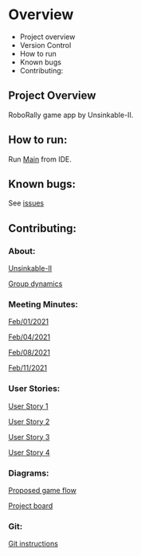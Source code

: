# Overview
  - Project overview
  - Version Control
  - How to run
  - Known bugs
  - Contributing:

## Project Overview
RoboRally game app by Unsinkable-II.

## How to run:
Run 
[Main](src/main/java/inf112/RoboRally/app/Main.java)
from IDE.

## Known bugs:
See [issues](https://github.com/inf112-v21/Unsinkable-II/issues)

## Contributing:

### About:
[Unsinkable-II](documentation/deliverables/compulsoryAssignment1/about.md)

[Group dynamics](documentation/deliverables/compulsoryAssignment1/ComplulsoryAssignment1.md)

### Meeting Minutes:
[Feb/01/2021](documentation/deliverables/compulsoryAssignment1/minutesOfMeetings/2021.02.01.md)

[Feb/04/2021](documentation/deliverables/compulsoryAssignment1/minutesOfMeetings/2021.02.04.md)

[Feb/08/2021](documentation/deliverables/compulsoryAssignment1/minutesOfMeetings/2021.02.08.md)

[Feb/11/2021](documentation/deliverables/compulsoryAssignment1/minutesOfMeetings/2021.02.11.md)

### User Stories:
[User Story 1](documentation/deliverables/compulsoryAssignment1/userStories/UserStory1.md)

[User Story 2](documentation/deliverables/compulsoryAssignment1/userStories/UserStory2.md)

[User Story 3](documentation/deliverables/compulsoryAssignment1/userStories/UserStory3.md)

[User Story 4](documentation/deliverables/compulsoryAssignment1/userStories/UserStory4.md)

### Diagrams:
[Proposed game flow](documentation/deliverables/compulsoryAssignment1/RoboRally%20Flowchart.pdf)

[Project board](https://github.com/inf112-v21/Unsinkable-II/issues)

### Git:
[Git instructions](documentation/CONTRIBUTING.md)
